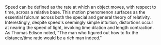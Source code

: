 
Speed can be defined as the rate at which an object moves, with respect to time, across a relative base. This motion phenomenon surfaces as the essential fulcrum across both the special and general theory of relativity. Interestingly, despite speed's seemingly simple intuition, distortions occur at nearing the speed of light, invoking time dilation and length contraction. As Thomas Edison noted, "The man who figured out how to fix the distance/time ratio would be a rich man indeed."

